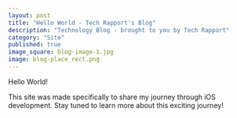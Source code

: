 ```yaml
---
layout: post
title: "Hello World - Tech Rapport's Blog"
description: "Technology Blog - brought to you by Tech Rapport"
category: "Site"
published: true
image_square: blog-image-1.jpg
image: blog-place_rect.png
---
```


Hello World!

This site was made specifically to share my journey through iOS development.  Stay tuned to learn more about this exciting journey!
